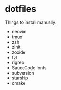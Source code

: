 # dotfiles

Things to install manually:

- neovim
- tmux
- zsh
- zinit
- zoxide
- fzf
- rigrep
- SauceCode fonts
- subversion
- starship
- cmake
